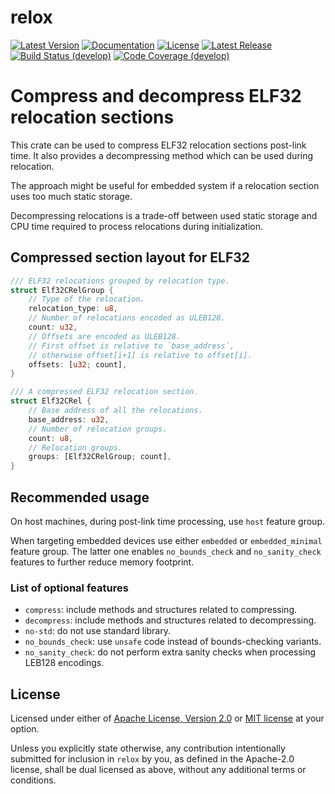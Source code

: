 # relox

[![Latest Version]][crates.io]
[![Documentation]][docs.rs]
[![License]]()
[![Latest Release]][github.com.release]
[![Build Status (develop)]][travis.ci]
[![Code Coverage (develop)]][codecov.io]

[Latest Version]: https://img.shields.io/crates/v/relox.svg?style=flat-square&color=blue
[crates.io]: https://crates.io/crates/relox
[Documentation]: https://img.shields.io/badge/docs.rs-relox-blue?style=flat-square
[Latest Release]: https://img.shields.io/github/release/tamaspetz/relox.svg?style=flat-square&logo=github
[github.com.release]: https://github.com/tamaspetz/relox/releases/latest
[docs.rs]: https://docs.rs/relox
[License]: https://img.shields.io/crates/l/relox?style=flat-square
[Build Status (develop)]: https://img.shields.io/travis/com/tamaspetz/relox/develop?style=flat-square&logo=travis%20ci
[travis.ci]: https://travis-ci.com/tamaspetz/relox
[Code Coverage (develop)]: https://img.shields.io/codecov/c/gh/tamaspetz/relox?style=flat-square&logo=codecov
[codecov.io]: https://codecov.io/gh/tamaspetz/relox

# Compress and decompress ELF32 relocation sections

This crate can be used to compress ELF32 relocation sections post-link time.
It also provides a decompressing method which can be used during relocation.

The approach might be useful for embedded system if a relocation section
uses too much static storage.

Decompressing relocations is a trade-off between used static storage and
CPU time required to process relocations during initialization.

## Compressed section layout for ELF32

```rust
/// ELF32 relocations grouped by relocation type.
struct Elf32CRelGroup {
    // Type of the relocation.
    relocation_type: u8,
    // Number of relocations encoded as ULEB128.
    count: u32,
    // Offsets are encoded as ULEB128.
    // First offset is relative to `base_address`,
    // otherwise offset[i+1] is relative to offset[i].
    offsets: [u32; count],
}

/// A compressed ELF32 relocation section.
struct Elf32CRel {
    // Base address of all the relocations.
    base_address: u32,
    // Number of relocation groups.
    count: u8,
    // Relocation groups.
    groups: [Elf32CRelGroup; count],
}
```

## Recommended usage

On host machines, during post-link time processing,
use `host` feature group.

When targeting embedded devices use either `embedded` or `embedded_minimal`
feature group. The latter one enables `no_bounds_check` and
`no_sanity_check` features to further reduce memory footprint.

### List of optional features

* `compress`: include methods and structures related to compressing.
* `decompress`: include methods and structures related to decompressing.
* `no-std`: do not use standard library.
* `no_bounds_check`: use `unsafe` code instead of bounds-checking variants.
* `no_sanity_check`: do not perform extra sanity checks when processing LEB128
  encodings.

## License

Licensed under either of <a href="LICENSE-APACHE">Apache License, Version
2.0</a> or <a href="LICENSE-MIT">MIT license</a> at your option.

Unless you explicitly state otherwise, any contribution intentionally submitted
for inclusion in `relox` by you, as defined in the Apache-2.0 license, shall be
dual licensed as above, without any additional terms or conditions.
